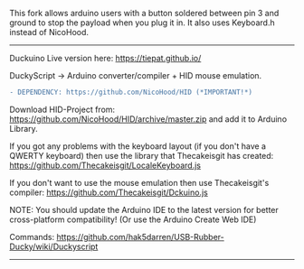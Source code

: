 This fork allows arduino users with a button soldered between pin 3 and ground to stop the payload when you plug it in. It also uses Keyboard.h instead of NicoHood.

-----------------------------------------------------------------

Duckuino
Live version here: https://tiepat.github.io/

DuckyScript -> Arduino converter/compiler + HID mouse emulation.

```diff
- DEPENDENCY: https://github.com/NicoHood/HID (*IMPORTANT!*)
```
Download HID-Project from: https://github.com/NicoHood/HID/archive/master.zip and add it to Arduino Library.

If you got any problems with the keyboard layout (if you don't have a QWERTY keyboard) then use the library that Thecakeisgit has created: https://github.com/Thecakeisgit/LocaleKeyboard.js

If you don't want to use the mouse emulation then use Thecakeisgit's compiler: https://github.com/Thecakeisgit/Dckuino.js

NOTE: You should update the Arduino IDE to the latest version for better cross-platform compatibility! (Or use the Arduino Create Web IDE)

Commands: https://github.com/hak5darren/USB-Rubber-Ducky/wiki/Duckyscript

-------------------------------------------------------------------
